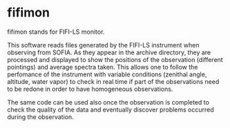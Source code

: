 # fifimon

fifimon stands for FIFI-LS monitor.

This software reads files generated by the FIFI-LS instrument when observing from SOFIA.
As they appear in the archive directory, they are processed and displayed to show the positions of the observation (different pointings) and average spectra taken. This allows one to follow the perfomance of the instrument with variable conditions (zenithal angle, altitude, water vapor) to check in real time if part of the observations need to be redone in order to have homogeneous observations.

The same code can be used also once the observation is completed to check the quality of the data and eventually discover problems occurred during the observation.
